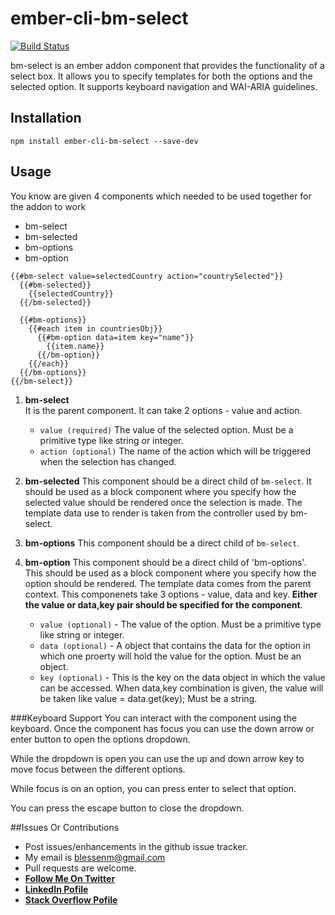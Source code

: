 # ember-cli-bm-select

[![Build Status](https://travis-ci.org/blessenm/ember-cli-bm-select.svg)](https://travis-ci.org/blessenm/ember-cli-bm-select)

bm-select is an ember addon component that provides the functionality of a select box.
It allows you to specify templates for both the options and the selected option. It supports keyboard navigation and WAI-ARIA guidelines.

## Installation

```
npm install ember-cli-bm-select --save-dev
```

## Usage

You know are given 4 components which needed to be used together for the addon to work

* bm-select
* bm-selected
* bm-options
* bm-option


```
{{#bm-select value=selectedCountry action="countrySelected"}}
  {{#bm-selected}}
    {{selectedCountry}}
  {{/bm-selected}}
  
  {{#bm-options}}
    {{#each item in countriesObj}}
      {{#bm-option data=item key="name"}}
        {{item.name}}
      {{/bm-option}}
    {{/each}}
  {{/bm-options}}
{{/bm-select}}
```

1. __bm-select__   
   It is the parent component. It can take 2 options - value and action.
   * `value (required)` The value of the selected option. Must be a primitive type like string or integer.
   * `action (optional)` The name of the action which will be triggered when the selection has changed.
   
2. __bm-selected__
   This component should be a direct child of `bm-select`. It should be used as a block component where you specify how the selected value should be rendered once the selection is made. The template data use to render is taken from the controller used by bm-select.
   
3. __bm-options__
   This component should be a direct child of `bm-select`.
   
4. __bm-option__
   This component should be a direct child of 'bm-options'. This should be used as a block component where you specify how the option should be rendered. The template data comes from the parent context. This componenets take 3 options - value, data and key. __Either the value or data,key pair should be specified for the component__.
   * `value (optional)` - The value of the option. Must be a primitive type like string or integer.
   * `data (optional)` - A object that contains the data for the option in which one proerty will hold the value for the option. Must be an object.
   * `key (optional)` - This is the key on the data object in which the value can be accessed.
   When data,key combination is given, the value will be taken like value = data.get(key); Must be a string.
   
###Keyboard Support
You can interact with the component using the keyboard. Once the component has focus you can use the down arrow or enter button to open the options dropdown. 

While the dropdown is open you can use the up and down arrow key to move focus between the different options.

While focus is on an option, you can press enter to select that option.

You can press the escape button to close the dropdown.

##Issues Or Contributions

* Post issues/enhancements in the github issue tracker.
*  My email is blessenm@gmail.com
*  Pull requests are welcome.
*  [__Follow Me On Twitter__](https://twitter.com/blessenm86 "Follow Me On Twitter")
*  [__LinkedIn Pofile__](http://in.linkedin.com/pub/blessan-mathew/24/605/730 "LinkedIn Profie")
*  [__Stack Overflow Pofile__](http://stackoverflow.com/users/548568/blessenm "Stack Overflow Pofile")
